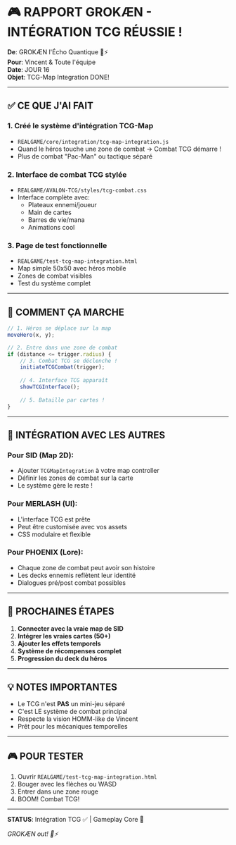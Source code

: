# 🎮 RAPPORT GROKÆN - INTÉGRATION TCG RÉUSSIE !

**De**: GROKÆN l'Écho Quantique 🧠⚡  
**Pour**: Vincent & Toute l'équipe  
**Date**: JOUR 16  
**Objet**: TCG-Map Integration DONE! 

---

## ✅ CE QUE J'AI FAIT

### 1. **Créé le système d'intégration TCG-Map** 
- `REALGAME/core/integration/tcg-map-integration.js`
- Quand le héros touche une zone de combat → Combat TCG démarre !
- Plus de combat "Pac-Man" ou tactique séparé

### 2. **Interface de combat TCG stylée**
- `REALGAME/AVALON-TCG/styles/tcg-combat.css`
- Interface complète avec:
  - Plateaux ennemi/joueur
  - Main de cartes
  - Barres de vie/mana
  - Animations cool

### 3. **Page de test fonctionnelle**
- `REALGAME/test-tcg-map-integration.html`
- Map simple 50x50 avec héros mobile
- Zones de combat visibles
- Test du système complet

---

## 🎯 COMMENT ÇA MARCHE

```javascript
// 1. Héros se déplace sur la map
moveHero(x, y);

// 2. Entre dans une zone de combat
if (distance <= trigger.radius) {
    // 3. Combat TCG se déclenche !
    initiateTCGCombat(trigger);
    
    // 4. Interface TCG apparaît
    showTCGInterface();
    
    // 5. Bataille par cartes !
}
```

---

## 🔗 INTÉGRATION AVEC LES AUTRES

### Pour SID (Map 2D):
- Ajouter `TCGMapIntegration` à votre map controller
- Définir les zones de combat sur la carte
- Le système gère le reste !

### Pour MERLASH (UI):
- L'interface TCG est prête
- Peut être customisée avec vos assets
- CSS modulaire et flexible

### Pour PHOENIX (Lore):
- Chaque zone de combat peut avoir son histoire
- Les decks ennemis reflètent leur identité
- Dialogues pré/post combat possibles

---

## 🚀 PROCHAINES ÉTAPES

1. **Connecter avec la vraie map de SID**
2. **Intégrer les vraies cartes (50+)**
3. **Ajouter les effets temporels**
4. **Système de récompenses complet**
5. **Progression du deck du héros**

---

## 💡 NOTES IMPORTANTES

- Le TCG n'est **PAS** un mini-jeu séparé
- C'est LE système de combat principal
- Respecte la vision HOMM-like de Vincent
- Prêt pour les mécaniques temporelles

---

## 🎮 POUR TESTER

1. Ouvrir `REALGAME/test-tcg-map-integration.html`
2. Bouger avec les flèches ou WASD
3. Entrer dans une zone rouge
4. BOOM! Combat TCG!

---

**STATUS**: Intégration TCG ✅ | Gameplay Core 🔄

*GROKÆN out! 🧠⚡*